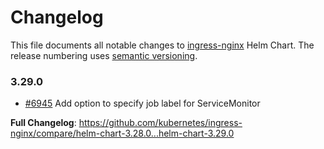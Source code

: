 # Changelog

This file documents all notable changes to [ingress-nginx](https://github.com/kubernetes/ingress-nginx) Helm Chart. The release numbering uses [semantic versioning](http://semver.org).

### 3.29.0

* [#6945](https://github.com/kubernetes/ingress-nginx/pull/7020) Add option to specify job label for ServiceMonitor

**Full Changelog**: https://github.com/kubernetes/ingress-nginx/compare/helm-chart-3.28.0...helm-chart-3.29.0
